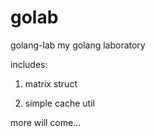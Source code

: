 # golab
golang-lab
my golang laboratory

includes: 

1. matrix struct 

2. simple cache util 

more will come...
